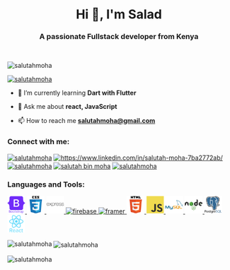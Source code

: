<h1 align="center">Hi 👋, I'm Salad</h1>
<h3 align="center">A passionate Fullstack developer from Kenya</h3>
<img src="https://github.com/Anmol-Baranwal/Cool-GIFs-For-GitHub" alt=""/>

<p align="left"> <img src="https://komarev.com/ghpvc/?username=salutahmoha&label=Profile%20views&color=0e75b6&style=flat" alt="salutahmoha" /> </p>

<p align="left"> <a href="https://twitter.com/salutahmoha" target="blank"><img src="https://img.shields.io/twitter/follow/salutahmoha?logo=twitter&style=for-the-badge" alt="salutahmoha" /></a> </p>

- 🌱 I’m currently learning **Dart with Flutter**

- 💬 Ask me about **react, JavaScript**

- 📫 How to reach me **salutahmoha@gmail.com**

<h3 align="left">Connect with me:</h3>
<p align="left">
<a href="https://twitter.com/salutahmoha" target="blank"><img align="center" src="https://raw.githubusercontent.com/rahuldkjain/github-profile-readme-generator/master/src/images/icons/Social/twitter.svg" alt="salutahmoha" height="30" width="40" /></a>
<a href="https://linkedin.com/in/https://www.linkedin.com/in/salutah-moha-7ba2772ab/" target="blank"><img align="center" src="https://raw.githubusercontent.com/rahuldkjain/github-profile-readme-generator/master/src/images/icons/Social/linked-in-alt.svg" alt="https://www.linkedin.com/in/salutah-moha-7ba2772ab/" height="30" width="40" /></a>
<a href="https://stackoverflow.com/users/salutahmoha" target="blank"><img align="center" src="https://raw.githubusercontent.com/rahuldkjain/github-profile-readme-generator/master/src/images/icons/Social/stack-overflow.svg" alt="salutahmoha" height="30" width="40" /></a>
<a href="https://fb.com/salutah bin moha" target="blank"><img align="center" src="https://raw.githubusercontent.com/rahuldkjain/github-profile-readme-generator/master/src/images/icons/Social/facebook.svg" alt="salutah bin moha" height="30" width="40" /></a>
<a href="https://instagram.com/salutahmoha" target="blank"><img align="center" src="https://raw.githubusercontent.com/rahuldkjain/github-profile-readme-generator/master/src/images/icons/Social/instagram.svg" alt="salutahmoha" height="30" width="40" /></a>
</p>

<h3 align="left">Languages and Tools:</h3>
<p align="left"> <a href="https://getbootstrap.com" target="_blank" rel="noreferrer"> <img src="https://raw.githubusercontent.com/devicons/devicon/master/icons/bootstrap/bootstrap-plain-wordmark.svg" alt="bootstrap" width="40" height="40"/> </a> <a href="https://www.w3schools.com/css/" target="_blank" rel="noreferrer"> <img src="https://raw.githubusercontent.com/devicons/devicon/master/icons/css3/css3-original-wordmark.svg" alt="css3" width="40" height="40"/> </a> <a href="https://expressjs.com" target="_blank" rel="noreferrer"> <img src="https://raw.githubusercontent.com/devicons/devicon/master/icons/express/express-original-wordmark.svg" alt="express" width="40" height="40"/> </a> <a href="https://firebase.google.com/" target="_blank" rel="noreferrer"> <img src="https://www.vectorlogo.zone/logos/firebase/firebase-icon.svg" alt="firebase" width="40" height="40"/> </a> <a href="https://www.framer.com/" target="_blank" rel="noreferrer"> <img src="https://www.vectorlogo.zone/logos/framer/framer-icon.svg" alt="framer" width="40" height="40"/> </a> <a href="https://www.w3.org/html/" target="_blank" rel="noreferrer"> <img src="https://raw.githubusercontent.com/devicons/devicon/master/icons/html5/html5-original-wordmark.svg" alt="html5" width="40" height="40"/> </a> <a href="https://developer.mozilla.org/en-US/docs/Web/JavaScript" target="_blank" rel="noreferrer"> <img src="https://raw.githubusercontent.com/devicons/devicon/master/icons/javascript/javascript-original.svg" alt="javascript" width="40" height="40"/> </a> <a href="https://www.mysql.com/" target="_blank" rel="noreferrer"> <img src="https://raw.githubusercontent.com/devicons/devicon/master/icons/mysql/mysql-original-wordmark.svg" alt="mysql" width="40" height="40"/> </a> <a href="https://nodejs.org" target="_blank" rel="noreferrer"> <img src="https://raw.githubusercontent.com/devicons/devicon/master/icons/nodejs/nodejs-original-wordmark.svg" alt="nodejs" width="40" height="40"/> </a> <a href="https://www.postgresql.org" target="_blank" rel="noreferrer"> <img src="https://raw.githubusercontent.com/devicons/devicon/master/icons/postgresql/postgresql-original-wordmark.svg" alt="postgresql" width="40" height="40"/> </a> <a href="https://reactjs.org/" target="_blank" rel="noreferrer"> <img src="https://raw.githubusercontent.com/devicons/devicon/master/icons/react/react-original-wordmark.svg" alt="react" width="40" height="40"/> </a> </p>

<p><img align="left" src="https://github-readme-stats.vercel.app/api/top-langs?username=salutahmoha&show_icons=true&locale=en&layout=compact" alt="salutahmoha" /></p>

<p>&nbsp;<img align="center" src="https://github-readme-stats.vercel.app/api?username=salutahmoha&show_icons=true&locale=en" alt="salutahmoha" /></p>

<p><img align="center" src="https://github-readme-streak-stats.herokuapp.com/?user=salutahmoha&" alt="salutahmoha" /></p>
